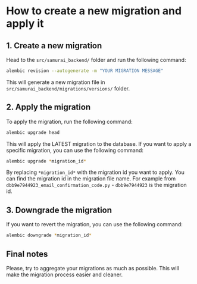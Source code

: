 # How to create a new migration and apply it

## 1. Create a new migration

Head to the `src/samurai_backend/` folder and run the following command:

```bash
alembic revision --autogenerate -m "YOUR MIGRATION MESSAGE"
```

This will generate a new migration file in `src/samurai_backend/migrations/versions/` folder.

## 2. Apply the migration

To apply the migration, run the following command:

```bash
alembic upgrade head
```

This will apply the LATEST migration to the database.
If you want to apply a specific migration, you can use the following command:

```bash
alembic upgrade *migration_id*
```

By replacing `*migration_id*` with the migration id you want to apply. You can find the migration id in the migration file name.
For example from `dbb9e7944923_email_confirmation_code.py` - `dbb9e7944923` is the migration id.

## 3. Downgrade the migration

If you want to revert the migration, you can use the following command:

```bash
alembic downgrade *migration_id*
```

## Final notes

Please, try to aggregate your migrations as much as possible. This will make the migration process easier and cleaner.
